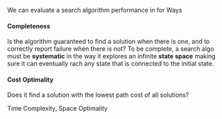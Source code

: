 We can evaluate a search algorithm performance in for Ways
#### Completeness
Is the algorithm guaranteed to find a solution when there is one, and to correctly report failure when there is not?
To be complete, a search algo must be **systematic** in the way  it explores an infinite **state space** making sure it can eventually rach any state that is connected to the initial state.

#### Cost Optimality
Does it find a solution with the lowest path cost of all solutions?

Time Complexity,
Space Optimality